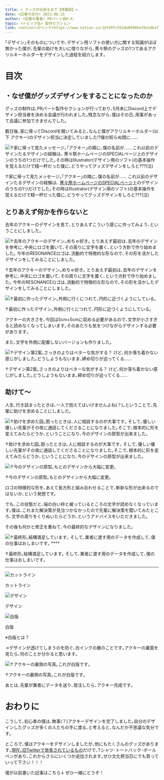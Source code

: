 ```yaml
---
title: < グッズが出来るまで【体験談】>
date: <記事の日付> 2023.08.25
author: <記事の著者> PRパート員H.K.
topic: <トピック名> 製作セクション
link: <notionへのリンク>https://www.notion.so/1d7d9fc552de8090baf6e1dba79daef2
---
```


｢デザイン｣そのものについてや､デザイン用ソフトの使い方に関する知識がほぼ無かった僕が､先輩の助けを大いに借りながら､菁々祭のグッズの1つであるアクリルキーホルダーをデザインした過程を紹介します｡

# 目次

## ・なぜ僕がグッズデザインをすることになったのか

グッズの制作は､PRパート製作セクションが行っており､5月末にDiscord上でデザイン担当者を決める会議が行われました｡残念ながら､僕はその日､用事があって会議に参加できませんでした｡

数日後､家に帰ってDiscordを開いてみると､なんと僕がアクリルキーホルダー(以下 アクキー)のデザイン担当に決定していました!?僕の知らぬ間に......

![↑家に帰って見たメッセージ｡｢アクキー｣の隣に､僕の名前が......
これ以前のデザインたるデザインの経験は､ [菁々祭ホームページのSPECIALページ](https://web.archive.org/web/20231202192505/https://seiseisai.com/2023/special/special.html)上のデザインのうちの1つだけでした｡その時はIllustrator(デザイン用のソフト)の基本操作を覚えるだけで精一杯だった僕に､どうやってグッズデザインをしろと???(泣)](image.png)

↑家に帰って見たメッセージ｡｢アクキー｣の隣に､僕の名前が......
これ以前のデザインたるデザインの経験は､ [菁々祭ホームページのSPECIALページ](https://web.archive.org/web/20231202192505/https://seiseisai.com/2023/special/special.html)上のデザインのうちの1つだけでした｡その時はIllustrator(デザイン用のソフト)の基本操作を覚えるだけで精一杯だった僕に､どうやってグッズデザインをしろと???(泣)

## とりあえず何かを作らないと

去年のアクキーのデザインを見て､とりあえずこういう感じに作ってみよう､ということにしました｡

![↑去年のアクキーのデザイン｡めちゃ好き｡
とりあえず最初は､去年のデザインを参考に､中央にロゴを置いて､その周りに文字を置く､という方針で作り始めました｡ 今年のRESONANCEロゴは､流動的で特徴的な形なので､その形を活かしたデザインをしてみることにしました｡
](image%201.png)

↑去年のアクキーのデザイン｡めちゃ好き｡
とりあえず最初は､去年のデザインを参考に､中央にロゴを置いて､その周りに文字を置く､という方針で作り始めました｡ 今年のRESONANCEロゴは､流動的で特徴的な形なので､その形を活かしたデザインをしてみることにしました｡

![↑最初に作ったデザイン｡外側に行くにつれて､円形に近づくようにしている｡](image%202.png)

↑最初に作ったデザイン｡外側に行くにつれて､円形に近づくようにしている｡

アクキーの大きさを､今回は5cm×5cmに収める必要があるので､文字が小さすぎると読めなくなってしまいます｡そのあたりも気をつけながらデザインする必要があります｡

また､文字を外側に配置しないバージョンも作りました｡

![↑デザイン第2案｡さっきのよりはベターな気がする？
けど､何か落ち着かない感じがしました｡どうしようもないまま､締め切りが迫ってくる......](image%203.png)

↑デザイン第2案｡さっきのよりはベターな気がする？
けど､何か落ち着かない感じがしました｡どうしようもないまま､締め切りが迫ってくる......

## 助けて～

人生､行き詰まったときは､一人で抱えてはいけませんよね(？)｡ということで､先輩に助けを求めることにしました｡

![↑助けを求めた図｡困ったときは､人に相談するのが大事です｡
そして､優しい優しい先輩がその夜に通話してくださることになりました｡そこで､根本的に形を変えてみたらどうか､ということになり､今のデザインの原型が出来ました｡
](image%204.png)

↑助けを求めた図｡困ったときは､人に相談するのが大事です｡
そして､優しい優しい先輩がその夜に通話してくださることになりました｡そこで､根本的に形を変えてみたらどうか､ということになり､今のデザインの原型が出来ました｡

![↑今のデザインの原型｡もとのデザインから大幅に変更｡
](image%205.png)

↑今のデザインの原型｡もとのデザインから大幅に変更｡

ロゴの特徴的な形を､あえて長方形と組み合わせることで､斬新な形が出来るのではないか､という発想です。

でも､この状態だと､端の白い枠と被っているところの文字が読めなくなっています｡僕は､これまた解決策が見当つかなかったので先輩に解決策を聞いてみたところ､文字の周りをくりぬいたらどうか､というアドバイスをいただきました｡

その後も何かと修正を重ねて､今の最終的なデザインになりました｡

![↑最終形｡結構満足しています｡
そして､業者に渡す用のデータを作成して､僕の仕事はおしまいです｡
****](image%206.png)

↑最終形｡結構満足しています｡
そして､業者に渡す用のデータを作成して､僕の仕事はおしまいです｡
****

![カットライン
](image%207.png)

カットライン

![デザイン](image%208.png)

デザイン

![白版](image%209.png)

白版

※白版とは？

→デザインが透けてしまうのを防ぐ､白インクの層のことです｡アクキーの裏面を見たら､何のことか分かると思います｡

![↑アクキーの裏側の写真｡これが白版です｡](image%2010.png)

↑アクキーの裏側の写真｡これが白版です｡

あとは､先輩が業者にデータを送り､発注したら､アクキー完成です｡

# おわりに

こうして､初心者の僕は､無事(？)アクキーデザインを完了しました｡自分のデザインしたグッズが多くの人たちの手に渡る､と考えると､なんだか不思議な気分です｡

ところで､僕はアクキーをデザインしましたが､他にもたくさんのグッズがあります｡[現在､旧Twitterで発表されているもの](https://x.com/seiseisai_tdj/status/1671822217192296448)だけで､Tシャツ･トートバック･ボールペンがあり､これからさらにいくつか追加されます｡ぜひ文化祭当日にでも買っていって下さい！！！

僕が以前書いた記事はこちら↓ ぜひ一緒にどうぞ！